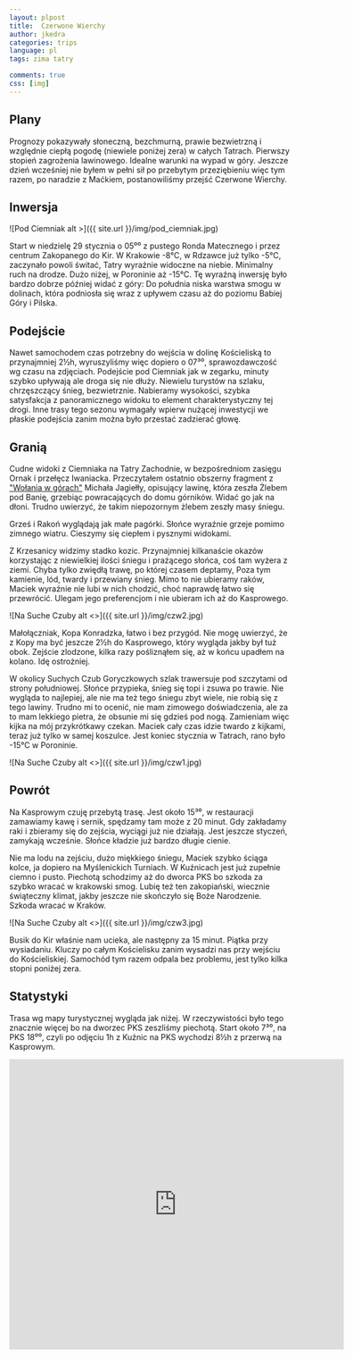 ```yaml
---
layout: plpost
title:  Czerwone Wierchy
author: jkedra
categories: trips
language: pl
tags: zima tatry

comments: true
css: [img]
---
```


## Plany

Prognozy pokazywały słoneczną, bezchmurną, prawie bezwietrzną i względnie
ciepłą pogodę (niewiele poniżej zera) w całych Tatrach. Pierwszy stopień
zagrożenia lawinowego. Idealne warunki na wypad w góry.  Jeszcze dzień
wcześniej nie byłem w pełni sił po przebytym przeziębieniu więc tym razem, po
naradzie z Maćkiem, postanowiliśmy przejść Czerwone Wierchy.

## Inwersja

![Pod Ciemniak alt >]({{ site.url }}/img/pod_ciemniak.jpg)

Start w niedzielę 29 stycznia o 05⁰⁰ z pustego Ronda Matecznego
i przez centrum Zakopanego do Kir. W Krakowie -8°C, w Rdzawce już tylko -5°C,
zaczynało powoli świtać, Tatry wyraźnie widoczne na niebie. Minimalny
ruch na drodze. Dużo niżej, w Poroninie aż -15°C. Tę wyraźną inwersję
było bardzo dobrze później widać z góry: Do południa niska warstwa
smogu w dolinach, która podniosła się wraz z upływem czasu aż do poziomu
Babiej Góry i Pilska.

## Podejście

Nawet samochodem czas potrzebny do wejścia w dolinę Kościeliską to
przynajmniej 2½h, wyruszyliśmy więc dopiero o 07³⁰, sprawozdawczość
wg czasu na zdjęciach. Podejście pod Ciemniak jak w zegarku,
minuty szybko upływają ale droga się nie dłuży. Niewielu turystów na
szlaku, chrzęszczący śnieg, bezwietrznie. Nabieramy wysokości,
szybka satysfakcja z panoramicznego widoku to element charakterystyczny tej
drogi. Inne trasy tego sezonu wymagały wpierw nużącej inwestycji we
płaskie podejścia zanim można było przestać zadzierać głowę.



## Granią

Cudne widoki z Ciemniaka na Tatry Zachodnie, w bezpośredniom zasięgu
Ornak i przełęcz Iwaniacka. Przeczytałem ostatnio obszerny fragment z 
["Wołania w górach"][1] Michała Jagiełły, opisujący lawinę, która zeszła
Żlebem pod Banię, grzebiąc powracających do domu górników. Widać go jak
na dłoni. Trudno uwierzyć, że takim niepozornym żlebem zeszły masy śniegu.

Grześ i Rakoń wyglądają jak małe pagórki. Słońce wyraźnie grzeje pomimo
zimnego wiatru. Cieszymy się ciepłem i pysznymi widokami.

Z Krzesanicy widzimy stadko kozic. Przynajmniej kilkanaście okazów
korzystając z niewielkiej ilości śniegu i prażącego słońca, coś tam
wyżera z ziemi. Chyba tylko zwiędłą trawę, po której czasem deptamy,
Poza tym kamienie, lód, twardy i przewiany śnieg. Mimo to nie ubieramy
raków, Maciek wyraźnie nie lubi w nich chodzić, choć naprawdę łatwo się
przewrócić. Ulegam jego preferencjom i nie ubieram ich aż do Kasprowego.

![Na Suche Czuby alt <>]({{ site.url }}/img/czw2.jpg)

Małołączniak, Kopa Konradzka, łatwo i bez przygód. Nie mogę uwierzyć, że
z Kopy ma być jeszcze 2½h do Kasprowego, który wygląda jakby był tuż obok.
Zejście zlodzone, kilka razy pośliznąłem się, aż w końcu upadłem na kolano.
Idę ostrożniej.

W okolicy Suchych Czub Goryczkowych szlak trawersuje pod szczytami od strony
południowej. Słońce przypieka, śnieg się topi i zsuwa po trawie. Nie wygląda
to najlepiej, ale nie ma też tego śniegu zbyt wiele, nie robią się z tego
lawiny. Trudno mi to ocenić, nie mam zimowego doświadczenia, ale za to mam
lekkiego pietra, że obsunie mi się gdzieś pod nogą. Zamieniam więc kijka na mój
przykrótkawy czekan. Maciek cały czas idzie twardo z kijkami, teraz już tylko w
samej koszulce. Jest koniec stycznia w Tatrach, rano było -15°C w Poroninie.

![Na Suche Czuby alt <>]({{ site.url }}/img/czw1.jpg)

## Powrót

Na Kasprowym czuję przebytą trasę. Jest około 15³⁰, w restauracji zamawiamy
kawę i sernik, spędzamy tam może z 20 minut. Gdy zakładamy raki i zbieramy
się do zejścia, wyciągi już nie działają. Jest jeszcze styczeń, zamykają
wcześnie. Słońce kładzie już bardzo długie cienie.

Nie ma lodu na zejściu, dużo miękkiego śniegu, Maciek szybko ściąga kolce,
ja dopiero na Myślenickich Turniach. W Kuźnicach jest już zupełnie ciemno
i pusto. Piechotą schodzimy aż do dworca PKS bo szkoda za szybko wracać
w krakowski smog. Lubię też ten zakopiański, wiecznie świąteczny klimat,
jakby jeszcze nie skończyło się Boże Narodzenie. Szkoda wracać w Kraków.  

![Na Suche Czuby alt <>]({{ site.url }}/img/czw3.jpg)

Busik do Kir właśnie nam ucieka, ale następny za 15 minut. Piątka przy
wysiadaniu. Kluczy po całym Kościelisku zanim wysadzi nas przy wejściu
do Kościeliskiej. Samochód tym razem odpala bez problemu, jest tylko
kilka stopni poniżej zera.

## Statystyki

Trasa wg mapy turystycznej wygląda jak niżej. W rzeczywistości było
tego znacznie więcej bo na dworzec PKS zeszliśmy piechotą.
Start około 7³⁰, na PKS 18⁰⁰, czyli po odjęciu 1h z Kuźnic na PKS
wychodzi 8½h z przerwą na Kasprowym.

<div style="position:relative;width:600px;height:520px;overflow:hidden;"><iframe src="https://mapa-turystyczna.pl/map/widget/w600h520/route/yfr.html" width="600" height="520" frameborder="0" style="border:0;"></iframe><a href="https://mapa-turystyczna.pl/route/yfr?utm_source=external_web&amp;utm_medium=widget&amp;utm_campaign=route_widget" target="_blank" style="display:block;position:absolute;top:0;bottom:0;width:100%;text-indent:-1000px;" title="Otwórz w serwisie mapa-turystyczna.pl">Trasa: Kiry – Kuźnice | mapa-turystyczna.pl</a></div>


[1]: https://pl.wikipedia.org/wiki/Wo%C5%82anie_w_g%C3%B3rach


